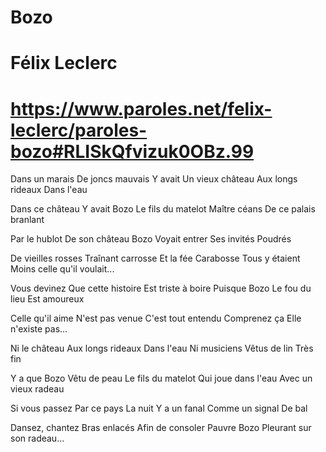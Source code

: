 # Bozo
# Félix Leclerc
# https://www.paroles.net/felix-leclerc/paroles-bozo#RLISkQfvizuk0OBz.99
Dans un marais
De joncs mauvais
Y avait
Un vieux château
Aux longs rideaux
Dans l'eau

Dans ce château
Y avait Bozo
Le fils du matelot
Maître céans
De ce palais branlant

Par le hublot
De son château
Bozo
Voyait entrer
Ses invités
Poudrés

De vieilles rosses
Traînant carrosse
Et la fée Carabosse
Tous y étaient
Moins celle qu'il voulait...

Vous devinez
Que cette histoire
Est triste à boire
Puisque Bozo
Le fou du lieu
Est amoureux

Celle qu'il aime
N'est pas venue
C'est tout entendu
Comprenez ça
Elle n'existe pas...

Ni le château
Aux longs rideaux
Dans l'eau
Ni musiciens
Vêtus de lin
Très fin

Y a que Bozo
Vêtu de peau
Le fils du matelot
Qui joue dans l'eau
Avec un vieux radeau

Si vous passez
Par ce pays
La nuit
Y a un fanal
Comme un signal
De bal

Dansez, chantez
Bras enlacés
Afin de consoler
Pauvre Bozo
Pleurant sur son radeau...